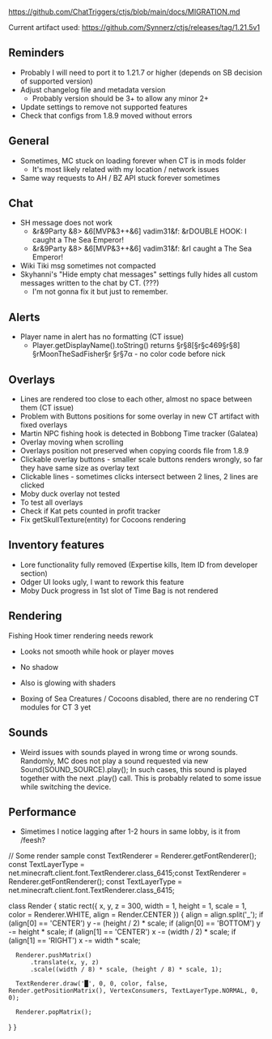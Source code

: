 https://github.com/ChatTriggers/ctjs/blob/main/docs/MIGRATION.md

Current artifact used: https://github.com/Synnerz/ctjs/releases/tag/1.21.5v1

## Reminders

- Probably I will need to port it to 1.21.7 or higher (depends on SB decision of supported version)
- Adjust changelog file and metadata version
  - Probably version should be 3+ to allow any minor 2+
- Update settings to remove not supported features
- Check that configs from 1.8.9 moved without errors

## General

- Sometimes, MC stuck on loading forever when CT is in mods folder
  - It's most likely related with my location / network issues
- Same way requests to AH / BZ API stuck forever sometimes

## Chat

- SH message does not work
  - &r&9Party &8> &6[MVP&3++&6] vadim31&f: &rDOUBLE HOOK: I caught a The Sea Emperor!
  - &r&9Party &8> &6[MVP&3++&6] vadim31&f: &rI caught a The Sea Emperor!
- Wiki Tiki msg sometimes not compacted
- Skyhanni's "Hide empty chat messages" settings fully hides all custom messages written to the chat by CT. (???)
  - I'm not gonna fix it but just to remember.

## Alerts

- Player name in alert has no formatting (CT issue)
  - Player.getDisplayName().toString() returns §r§8[§r§c469§r§8] §rMoonTheSadFisher§r §r§7α - no color code before nick

## Overlays

- Lines are rendered too close to each other, almost no space between them (CT issue)
- Problem with Buttons positions for some overlay in new CT artifact with fixed overlays
- Martin NPC fishing hook is detected in Bobbong Time tracker (Galatea)
- Overlay moving when scrolling
- Overlays position not preserved when copying coords file from 1.8.9
- Clickable overlay buttons - smaller scale buttons renders wrongly, so far they have same size as overlay text
- Clickable lines - sometimes clicks intersect between 2 lines, 2 lines are clicked
- Moby duck overlay not tested
- To test all overlays
- Check if Kat pets counted in profit tracker
- Fix getSkullTexture(entity) for Cocoons rendering

## Inventory features

- Lore functionality fully removed (Expertise kills, Item ID from developer section)
- Odger UI looks ugly, I want to rework this feature
- Moby Duck progress in 1st slot of Time Bag is not rendered

## Rendering

Fishing Hook timer rendering needs rework
- Looks not smooth while hook or player moves
- No shadow
- Also is glowing with shaders

- Boxing of Sea Creatures / Cocoons disabled, there are no rendering CT modules for CT 3 yet

## Sounds

- Weird issues with sounds played in wrong time or wrong sounds. Randomly, MC does not play a sound requested via new Sound(SOUND_SOURCE).play();
In such cases, this sound is played together with the next .play() call.
This is probably related to some issue while switching the device.

## Performance
- Simetimes I notice lagging after 1-2 hours in same lobby, is it from /feesh?


// Some render sample
const TextRenderer = Renderer.getFontRenderer();
const TextLayerType = net.minecraft.client.font.TextRenderer.class_6415;const TextRenderer = Renderer.getFontRenderer();
const TextLayerType = net.minecraft.client.font.TextRenderer.class_6415;

class Render {
  static rect({ x, y, z = 300, width = 1, height = 1, scale = 1, color = Renderer.WHITE, align = Render.CENTER }) {
      align = align.split('_');
      if (align[0] == 'CENTER') y -= (height / 2) * scale;
      if (align[0] == 'BOTTOM') y -= height * scale;
      if (align[1] == 'CENTER') x -= (width / 2) * scale;
      if (align[1] == 'RIGHT') x -= width * scale;
  
      Renderer.pushMatrix()
          .translate(x, y, z)
          .scale((width / 8) * scale, (height / 8) * scale, 1);
  
      TextRenderer.draw('█', 0, 0, color, false, Render.getPositionMatrix(), VertexConsumers, TextLayerType.NORMAL, 0, 0);
  
      Renderer.popMatrix();
  }
}